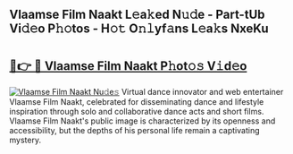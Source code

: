 ## Vlaamse Film Naakt L𝚎a𝚔ed N𝚞𝚍e - Part-tUb Vi𝚍𝚎o P𝚑𝚘tos - H𝚘𝚝 O𝚗𝚕yf𝚊ns L𝚎a𝚔s NxeKu

# <h2><a href="http://kf1wdt.oniu.top/?m=Vlaamse+Film+Naakt">🔗👉 🔴 Vlaamse Film Naakt P𝚑ot𝚘𝚜 V𝚒d𝚎o</a></h2>

[![Vlaamse Film Naakt Nu𝚍e𝚜](https://i.imgur.com/0qMVB7G.gif)](http://kf1wdt.oniu.top/?m=Vlaamse+Film+Naakt)
Virtual dance innovator and web entertainer Vlaamse Film Naakt, celebrated for disseminating dance and lifestyle inspiration through solo and collaborative dance acts and short films. Vlaamse Film Naakt's public image is characterized by its openness and accessibility, but the depths of his personal life remain a captivating mystery.  
